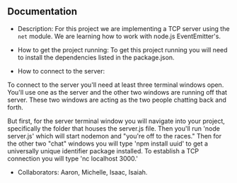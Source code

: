## Documentation


* Description:
For this project we are implementing a TCP server using the `net` module. We
are learning how to work with node.js EventEmitter's.

* How to get the project running:
 To get this project running you will need to install the dependencies listed in the package.json.

* How to connect to the server:

To connect to the server you'll need at least three terminal windows open. You'll use one as the server and the other two windows are running off that server. These two windows are acting as the two people chatting back and forth.

But first, for the server terminal window you will navigate into your project, specifically the folder that houses the server.js file. Then you'll run 'node server.js' which will start nodemon and "you're off to the races."
Then for the other two "chat" windows you will type 'npm install uuid' to get a universally unique identifier package installed. To establish a TCP connection you will type 'nc localhost 3000.'

* Collaborators:
Aaron, Michelle, Isaac, Isaiah.

